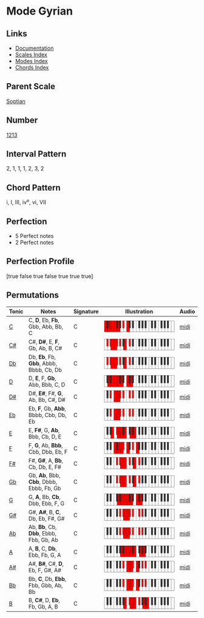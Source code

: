 # Mode Gyrian

## Links

- [Documentation](index.md)
- [Scales Index](Scales.md)
- [Modes Index](Modes.md)
- [Chords Index](Chords.md)

## Parent Scale

[Soptian](ScaleSoptian.md)

## Number

[1213](https://ianring.com/musictheory/scales/1213)

## Interval Pattern

2, 1, 1, 1, 2, 3, 2

## Chord Pattern

i, I, III, iv⁰, vi, VII

## Perfection

- 5 Perfect notes
- 2 Perfect notes

## Perfection Profile

[true false true false true true true]

## Permutations

| Tonic | Notes | Signature | Illustration | Audio |
|-------|-------|-----------|--------------|-------|
| [C](ModeCNaturalGyrian.md) | C, **D**, Eb, **Fb**, Gbb, Abb, Bb, C | C | ![CNaturalGyrian](ModeCNaturalGyrian.png) | [midi](https://github.com/edipermadi/music/blob/main/docs/ModeCNaturalGyrian.mid?raw=true) |
| [C#](ModeCSharpGyrian.md) | C#, **D#**, E, **F**, Gb, Ab, B, C# | C | ![CSharpGyrian](ModeCSharpGyrian.png) | [midi](https://github.com/edipermadi/music/blob/main/docs/ModeCSharpGyrian.mid?raw=true) |
| [Db](ModeDFlatGyrian.md) | Db, **Eb**, Fb, **Gbb**, Abbb, Bbbb, Cb, Db | C | ![DFlatGyrian](ModeDFlatGyrian.png) | [midi](https://github.com/edipermadi/music/blob/main/docs/ModeDFlatGyrian.mid?raw=true) |
| [D](ModeDNaturalGyrian.md) | D, **E**, F, **Gb**, Abb, Bbb, C, D | C | ![DNaturalGyrian](ModeDNaturalGyrian.png) | [midi](https://github.com/edipermadi/music/blob/main/docs/ModeDNaturalGyrian.mid?raw=true) |
| [D#](ModeDSharpGyrian.md) | D#, **E#**, F#, **G**, Ab, Bb, C#, D# | C | ![DSharpGyrian](ModeDSharpGyrian.png) | [midi](https://github.com/edipermadi/music/blob/main/docs/ModeDSharpGyrian.mid?raw=true) |
| [Eb](ModeEFlatGyrian.md) | Eb, **F**, Gb, **Abb**, Bbbb, Cbb, Db, Eb | C | ![EFlatGyrian](ModeEFlatGyrian.png) | [midi](https://github.com/edipermadi/music/blob/main/docs/ModeEFlatGyrian.mid?raw=true) |
| [E](ModeENaturalGyrian.md) | E, **F#**, G, **Ab**, Bbb, Cb, D, E | C | ![ENaturalGyrian](ModeENaturalGyrian.png) | [midi](https://github.com/edipermadi/music/blob/main/docs/ModeENaturalGyrian.mid?raw=true) |
| [F](ModeFNaturalGyrian.md) | F, **G**, Ab, **Bbb**, Cbb, Dbb, Eb, F | C | ![FNaturalGyrian](ModeFNaturalGyrian.png) | [midi](https://github.com/edipermadi/music/blob/main/docs/ModeFNaturalGyrian.mid?raw=true) |
| [F#](ModeFSharpGyrian.md) | F#, **G#**, A, **Bb**, Cb, Db, E, F# | C | ![FSharpGyrian](ModeFSharpGyrian.png) | [midi](https://github.com/edipermadi/music/blob/main/docs/ModeFSharpGyrian.mid?raw=true) |
| [Gb](ModeGFlatGyrian.md) | Gb, **Ab**, Bbb, **Cbb**, Dbbb, Ebbb, Fb, Gb | C | ![GFlatGyrian](ModeGFlatGyrian.png) | [midi](https://github.com/edipermadi/music/blob/main/docs/ModeGFlatGyrian.mid?raw=true) |
| [G](ModeGNaturalGyrian.md) | G, **A**, Bb, **Cb**, Dbb, Ebb, F, G | C | ![GNaturalGyrian](ModeGNaturalGyrian.png) | [midi](https://github.com/edipermadi/music/blob/main/docs/ModeGNaturalGyrian.mid?raw=true) |
| [G#](ModeGSharpGyrian.md) | G#, **A#**, B, **C**, Db, Eb, F#, G# | C | ![GSharpGyrian](ModeGSharpGyrian.png) | [midi](https://github.com/edipermadi/music/blob/main/docs/ModeGSharpGyrian.mid?raw=true) |
| [Ab](ModeAFlatGyrian.md) | Ab, **Bb**, Cb, **Dbb**, Ebbb, Fbb, Gb, Ab | C | ![AFlatGyrian](ModeAFlatGyrian.png) | [midi](https://github.com/edipermadi/music/blob/main/docs/ModeAFlatGyrian.mid?raw=true) |
| [A](ModeANaturalGyrian.md) | A, **B**, C, **Db**, Ebb, Fb, G, A | C | ![ANaturalGyrian](ModeANaturalGyrian.png) | [midi](https://github.com/edipermadi/music/blob/main/docs/ModeANaturalGyrian.mid?raw=true) |
| [A#](ModeASharpGyrian.md) | A#, **B#**, C#, **D**, Eb, F, G#, A# | C | ![ASharpGyrian](ModeASharpGyrian.png) | [midi](https://github.com/edipermadi/music/blob/main/docs/ModeASharpGyrian.mid?raw=true) |
| [Bb](ModeBFlatGyrian.md) | Bb, **C**, Db, **Ebb**, Fbb, Gbb, Ab, Bb | C | ![BFlatGyrian](ModeBFlatGyrian.png) | [midi](https://github.com/edipermadi/music/blob/main/docs/ModeBFlatGyrian.mid?raw=true) |
| [B](ModeBNaturalGyrian.md) | B, **C#**, D, **Eb**, Fb, Gb, A, B | C | ![BNaturalGyrian](ModeBNaturalGyrian.png) | [midi](https://github.com/edipermadi/music/blob/main/docs/ModeBNaturalGyrian.mid?raw=true) |
